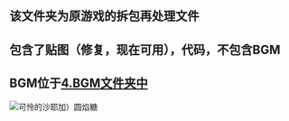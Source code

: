 ## 该文件夹为原游戏的拆包再处理文件

## 包含了贴图（修复，现在可用），代码，不包含BGM

## BGM位于[4.BGM文件夹中](https://gitee.com/pureamaya/GriefSyndrome-For-Android/tree/develop/Assets/4.BGM)



![可怜的沙耶加）圆焰糖](https://images.gitee.com/uploads/images/2020/0901/211315_4840cf4d_7755608.png "[WWY(0}N90[V1E4@E2$NQIX.png")